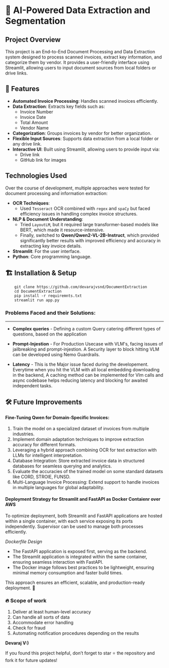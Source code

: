 # 🚀  AI-Powered Data Extraction and Segmentation 

## Project Overview

This project is an End-to-End Document Processing and Data Extraction system designed to process scanned invoices, extract key information, and categorize them by vendor. It provides a user-friendly interface using Streamlit, allowing users to input document sources from local folders or drive links.

## 📌 Features

- **Automated Invoice Processing**: Handles scanned invoices efficiently.
- **Data Extraction**: Extracts key fields such as:
  - Invoice Number
  - Invoice Date
  - Total Amount
  - Vendor Name
- **Categorization**: Groups invoices by vendor for better organization.
- **Flexible Input Sources**: Supports data extraction from a local folder or any drive link.
- **Interactive UI**: Built using Streamlit, allowing users to provide input via:
  - Drive link
  - GitHub link for images

## Technologies Used

Over the course of development, multiple approaches were tested for document processing and information extraction:

- **OCR Techniques**:
  - Used `Tesseract` OCR combined with `regex` and `spaCy` but faced efficiency issues in handling complex invoice structures.
- **NLP & Document Understanding**:
  - Tried `LayoutLM`, but it required large transformer-based models like BERT, which made it resource-intensive.
  - Finally, switched to **Qwen/Qwen2-VL-2B-Instruct**, which provided significantly better results with improved efficiency and accuracy in extracting key invoice details.
- **Streamlit**: For the user interface.
- **Python**: Core programming language.

## 🏗️ Installation & Setup

```
    git clone https://github.com/devarajvsnd/DocumentExtraction
    cd DocumentExtraction
    pip install -r requiremnts.txt
    streamlit run app.py
```

### Problems Faced and their Solutions: 
---


- **Complex queries** - Defining a custom Query catering different types of questions, based on the application



- **Prompt-Injestion** - For Production Usecase with VLM's, facing issues of jailbreaking and prompt-injestion. A Security layer to block hitting VLM can be developed using Nemo Guardrails.

- **Latency** - This is the Major issue faced during the developement. Everytime when you hit the VLM with all local embedding downloading in the backend, A caching method can be implemented for Vlm calls and async codebase helps reducing latency and blocking for awaited independent tasks.

## 🛠️ Future Improvements

#### Fine-Tuning Qwen for Domain-Specific Invoices:

1. Train the model on a specialized dataset of invoices from multiple industries.
2. Implement domain adaptation techniques to improve extraction accuracy for different formats.
3. Leveraging a hybrid approach combining OCR for text extraction with LLMs for intelligent interpretation.
4. Database Integration: Store extracted invoice data in structured databases for seamless querying and analytics.
5. Evaluate the accuracies of the trained model on some standard datasets like CORD, STROIE, FUNSD.
6. Multi-Language Invoice Processing: Extend support to handle invoices in multiple languages for global adaptability.


#### Deployment Strategy for Streamlit and FastAPI as Docker Contaienr over AWS

To optimize deployment, both Streamlit and FastAPI applications are hosted within a single container, with each service exposing its ports independently. Supervisor can be used to manage both processes efficiently.

*Dockerfile Design*

- The FastAPI application is exposed first, serving as the backend.
- The Streamlit application is integrated within the same container, ensuring seamless interaction with FastAPI.
- The Docker image follows best practices to be lightweight, ensuring minimal memory consumption and faster build times.

This approach ensures an efficient, scalable, and production-ready deployment. 🚀



### 🔥 Scope of work

1. Deliver at least human-level accuracy
2. Can handle all sorts of data
3. Accommodate error handling
4. Check for fraud
5. Automating notification procedures depending on the results

**Devaraj V:)**

If you found this project helpful, don’t forget to star ⭐ the repository and fork it for future updates! 